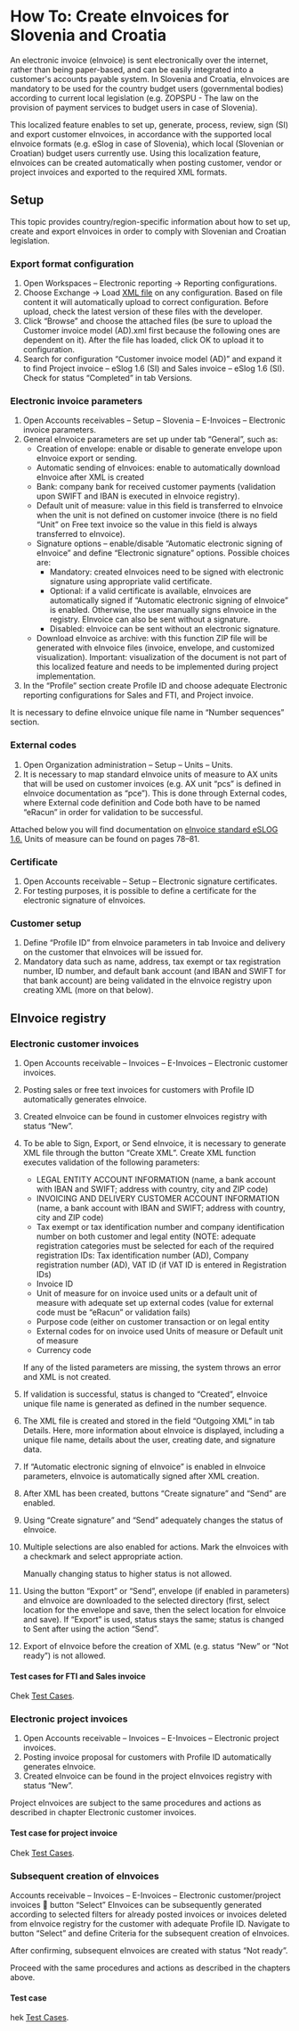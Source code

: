 # How To: Create eInvoices for Slovenia and Croatia

An electronic invoice (eInvoice) is sent electronically over the internet, rather than being paper-based, and can be easily integrated into a customer's accounts payable system. In Slovenia and Croatia, eInvoices are mandatory to be used for the country budget users (governmental bodies) according to current local legislation (e.g. ZOPSPU - The law on the provision of payment services to budget users in case of Slovenia). 

This localized feature enables to set up, generate, process, review, sign (SI) and export customer eInvoices, in accordance with the supported local eInvoice formats (e.g. eSlog in case of Slovenia), which local (Slovenian or Croatian) budget users currently use. Using this localization feature, eInvoices can be created automatically when posting customer, vendor or project invoices and exported to the required XML formats.

## Setup

This topic provides country/region-specific information about how to set up, create and export eInvoices in order to comply with Slovenian and Croatian legislation.

### Export format configuration

1. Open Workspaces – Electronic reporting -> Reporting configurations.
2. Choose Exchange -> Load [XML file](e-Invoices-SI.zip) on any configuration. Based on file content it will automatically upload to correct configuration. Before upload, check the latest version of these files with the developer.
3. Click “Browse” and choose the attached files (be sure to upload the Customer invoice model (AD).xml first because the following ones are dependent on it). After the file has loaded, click OK to upload it to configuration.
4. Search for configuration “Customer invoice model (AD)” and expand it to find Project invoice – eSlog 1.6 (SI) and Sales invoice – eSlog 1.6 (SI). Check for status “Completed” in tab Versions.
 
### Electronic invoice parameters

1. Open Accounts receivables – Setup – Slovenia – E-Invoices – Electronic invoice parameters.
2. General eInvoice parameters are set up under tab “General”, such as:
   - Creation of envelope: enable or disable to generate envelope upon eInvoice export or sending. 
   - Automatic sending of eInvoices: enable to automatically download eInvoice after XML is created
   - Bank: company bank for received customer payments (validation upon SWIFT and IBAN is executed in eInvoice registry).
   - Default unit of measure: value in this field is transferred to eInvoice when the unit is not defined on customer invoice (there is no field “Unit” on Free text invoice so the value in this field is always transferred to eInvoice).
   - Signature options – enable/disable “Automatic electronic signing of eInvoice” and define “Electronic signature” options. Possible choices are: 
      - Mandatory: created eInvoices need to be signed with electronic signature using appropriate valid certificate.
      - Optional: if a valid certificate is available, eInvoices are automatically signed if “Automatic electronic signing of eInvoice” is enabled. Otherwise, the user manually signs eInvoice in the registry. EInvoice can also be sent without a signature.
      - Disabled: eInvoice can be sent without an electronic signature. 
   - Download eInvoice as archive: with this function ZIP file will be generated with eInvoice files (invoice, envelope, and customized visualization). Important: visualization of the document is not part of this localized feature and needs to be implemented during project implementation.  
3. In the “Profile” section create Profile ID and choose adequate Electronic reporting configurations for Sales and FTI, and Project invoice.
 
It is necessary to define eInvoice unique file name in “Number sequences” section. 
 
### External codes

1. Open Organization administration – Setup – Units – Units.
2. It is necessary to map standard eInvoice units of measure to AX units that will be used on customer invoices (e.g. AX unit “pcs” is defined in eInvoice documentation as “pce”). This is done through External codes, where External code definition and Code both have to be named “eRacun” in order for validation to be successful.
 
Attached below you will find documentation on [eInvoice standard eSLOG 1.6.](e-Invoices-SI.zip) Units of measure can be found on pages 78–81.
 
###  Certificate

1. Open Accounts receivable – Setup – Electronic signature certificates.
2. For testing purposes, it is possible to define a certificate for the electronic signature of eInvoices.
 
### Customer setup

1. Define “Profile ID” from eInvoice parameters in tab Invoice and delivery on the customer that eInvoices will be issued for.
2. Mandatory data such as name, address, tax exempt or tax registration number, ID number, and default bank account (and IBAN and SWIFT for that bank account) are being validated in the eInvoice registry upon creating XML (more on that below).

## EInvoice registry

### Electronic customer invoices

1. Open Accounts receivable – Invoices – E-Invoices – Electronic customer invoices.
2. Posting sales or free text invoices for customers with Profile ID automatically generates eInvoice.
3. Created eInvoice can be found in customer eInvoices registry with status “New”. 
4. To be able to Sign, Export, or Send eInvoice, it is necessary to generate XML file through the button “Create XML”. 
Create XML function executes validation of the following parameters:
   - LEGAL ENTITY ACCOUNT INFORMATION (name, a bank account with IBAN and SWIFT; address with country, city and ZIP code)
   - INVOICING AND DELIVERY CUSTOMER ACCOUNT INFORMATION (name, a bank account with IBAN and SWIFT; address with country, city and ZIP code)
   - Tax exempt or tax identification number and company identification number on both customer and legal entity (NOTE: adequate registration categories must be selected for each of the required registration IDs: Tax identification number (AD), Company registration number (AD), VAT ID (if VAT ID is entered in Registration IDs)
   - Invoice ID
   - Unit of measure for on invoice used units or a default unit of measure with adequate set up external codes (value for external code must be “eRacun” or validation fails) 
   - Purpose code (either on customer transaction or on legal entity
   - External codes for on invoice used Units of measure or Default unit of measure
   - Currency code

   If any of the listed parameters are missing, the system throws an error and XML is not created. 
 
5. If validation is successful, status is changed to “Created”, eInvoice unique file name is generated as defined in the number sequence. 
6. The XML file is created and stored in the field “Outgoing XML” in tab Details. Here, more information about eInvoice is displayed, including a unique file name, details about the user, creating date, and signature data. 
7. If “Automatic electronic signing of eInvoice” is enabled in eInvoice parameters, eInvoice is automatically signed after XML creation. 
8. After XML has been created, buttons “Create signature” and “Send” are enabled. 
9. Using “Create signature” and “Send” adequately changes the status of eInvoice. 
10. Multiple selections are also enabled for actions. Mark the eInvoices with a checkmark and select appropriate action.

    Manually changing status to higher status is not allowed.
 
11. Using the button “Export” or “Send”, envelope (if enabled in parameters) and eInvoice are downloaded to the selected directory (first, select location for the envelope and save, then the select location for eInvoice and save). If “Export” is used, status stays the same; status is changed to Sent after using the action “Send”.
12. Export of eInvoice before the creation of XML (e.g. status “New” or “Not ready”) is not allowed.
 
#### Test cases for FTI and Sales invoice

Chek [Test Cases](e-Invoices-SI.zip).
 
### Electronic project invoices

1. Open Accounts receivable – Invoices – E-Invoices – Electronic project invoices.
2. Posting invoice proposal for customers with Profile ID automatically generates eInvoice.
3. Created eInvoice can be found in the project eInvoices registry with status “New”. 

Project eInvoices are subject to the same procedures and actions as described in chapter Electronic customer invoices. 

#### Test case for project invoice
 
Chek [Test Cases](e-Invoices-SI.zip).

### Subsequent creation of eInvoices

Accounts receivable – Invoices – E-Invoices – Electronic customer/project invoices  button “Select”
EInvoices can be subsequently generated according to selected filters for already posted invoices or invoices deleted from eInvoice registry for the customer with adequate Profile ID. Navigate to button “Select” and define Criteria for the subsequent creation of eInvoices. 
 
After confirming, subsequent eInvoices are created with status “Not ready”.
 
Proceed with the same procedures and actions as described in the chapters above. 

#### Test case 
 
hek [Test Cases](e-Invoices-SI.zip).
